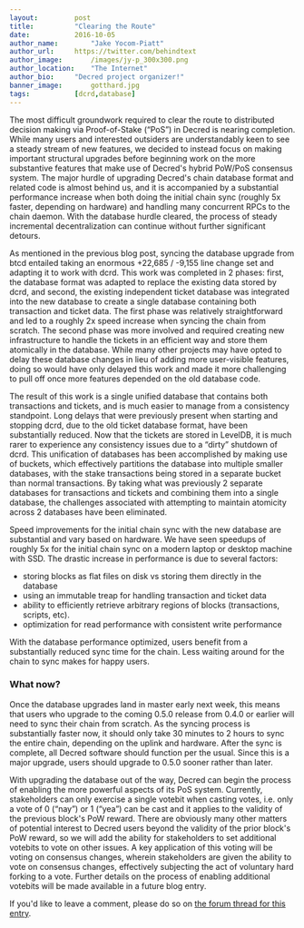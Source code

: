 ```yaml
---
layout:			post
title:			"Clearing the Route"
date:			2016-10-05
author_name:		"Jake Yocom-Piatt"
author_url:		https://twitter.com/behindtext
author_image:		/images/jy-p_300x300.png
author_location:	"The Internet"
author_bio:		"Decred project organizer!"
banner_image:		gotthard.jpg
tags:			[dcrd,database]
---
```


The most difficult groundwork required to clear the route to distributed decision making via Proof-of-Stake (“PoS”) in Decred is nearing completion.  While many users and interested outsiders are understandably keen to see a steady stream of new features, we decided to instead focus on making important structural upgrades before beginning work on the more substantive features that make use of Decred's hybrid PoW/PoS consensus system.  The major hurdle of upgrading Decred's chain database format and related code is almost behind us, and it is accompanied by a substantial performance increase when both doing the initial chain sync (roughly 5x faster, depending on hardware) and handling many concurrent RPCs to the chain daemon.  With the database hurdle cleared, the process of steady incremental decentralization can continue without further significant detours.

<!--more-->

As mentioned in the previous blog post, syncing the database upgrade from btcd entailed taking an enormous +22,685 / -9,155 line change set and adapting it to work with dcrd.  This work was completed in 2 phases: first, the database format was adapted to replace the existing data stored by dcrd, and second, the existing independent ticket database was integrated into the new database to create a single database containing both transaction and ticket data.  The first phase was relatively straightforward and led to a roughly 2x speed increase when syncing the chain from scratch.  The second phase was more involved and required creating new infrastructure to handle the tickets in an efficient way and store them atomically in the database.  While many other projects may have opted to delay these database changes in lieu of adding more user-visible features, doing so would have only delayed this work and made it more challenging to pull off once more features depended on the old database code.

The result of this work is a single unified database that contains both transactions and tickets, and is much easier to manage from a consistency standpoint.  Long delays that were previously present when starting and stopping dcrd, due to the old ticket database format, have been substantially reduced.  Now that the tickets are stored in LevelDB, it is much rarer to experience any consistency issues due to a “dirty” shutdown of dcrd.  This unification of databases has been accomplished by making use of buckets, which effectively partitions the database into multiple smaller databases, with the stake transactions being stored in a separate bucket than normal transactions.  By taking what was previously 2 separate databases for transactions and tickets and combining them into a single database, the challenges associated with attempting to maintain atomicity across 2 databases have been eliminated.

Speed improvements for the initial chain sync with the new database are substantial and vary based on hardware.  We have seen speedups of roughly 5x for the initial chain sync on a modern laptop or desktop machine with SSD.  The drastic increase in performance is due to several factors:

* storing blocks as flat files on disk vs storing them directly in the database
* using an immutable treap for handling transaction and ticket data
* ability to efficiently retrieve arbitrary regions of blocks (transactions, scripts, etc).
* optimization for read performance with consistent write performance

With the database performance optimized, users benefit from a substantially reduced sync time for the chain.  Less waiting around for the chain to sync makes for happy users.

### What now?

Once the database upgrades land in master early next week, this means that users who upgrade to the coming 0.5.0 release from 0.4.0 or earlier will need to sync their chain from scratch.  As the syncing process is substantially faster now, it should only take 30 minutes to 2 hours to sync the entire chain, depending on the uplink and hardware.  After the sync is complete, all Decred software should function per the usual.  Since this is a major upgrade, users should upgrade to 0.5.0 sooner rather than later.

With upgrading the database out of the way, Decred can begin the process of enabling the more powerful aspects of its PoS system.  Currently, stakeholders can only exercise a single votebit when casting votes, i.e. only a vote of 0 (“nay”) or 1 (“yea”) can be cast and it applies to the validity of the previous block's PoW reward.  There are obviously many other matters of potential interest to Decred users beyond the validity of the prior block's PoW reward, so we will add the ability for stakeholders to set additional votebits to vote on other issues.  A key application of this voting will be voting on consensus changes, wherein stakeholders are given the ability to vote on consensus changes, effectively subjecting the act of voluntary hard forking to a vote.  Further details on the process of enabling additional votebits will be made available in a future blog entry.

If you'd like to leave a comment, please do so on [the forum thread for this entry](https://forum.decred.org/threads/clearing-the-route.4038/).
